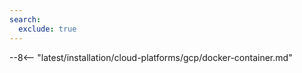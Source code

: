 ```yaml
---
search:
  exclude: true
---
```


[allocating-memory-guide]:          ../../../../admin-en/configuration-guides/allocate-resources-for-node.md
[mount-config-instr]:               #deploying-the-wallarm-node-docker-container-configured-through-the-mounted-file
[nginx-waf-directives]:             ../../../../admin-en/configure-parameters-en.md
[graylist-docs]:                    ../../../../user-guides/ip-lists/overview.md
[filtration-modes-docs]:            ../../../../admin-en/configure-wallarm-mode.md
[application-configuration]:        ../../../../user-guides/settings/applications.md
[node-status-docs]:                 ../../../../admin-en/configure-statistics-service.md
[node-token]:                       ../../../../quickstart.md#deploy-the-wallarm-filtering-node
[api-token]:                        ../../../../user-guides/settings/api-tokens.md
[wallarm-token-types]:              ../../../../user-guides/nodes/nodes.md#api-and-node-tokens-for-node-creation
[platform]:                         ../../../../installation/supported-deployment-options.md
[copy-container-ip-gcp-img]:        ../../../../images/waf-installation/gcp/container-copy-ip.png
[ptrav-attack-docs]:                ../../../../attacks-vulns-list.md#path-traversal
[attacks-in-ui-image]:              ../../../../images/admin-guides/test-attacks-quickstart.png
[api-policy-enf-docs]:              ../../../../api-specification-enforcement/overview.md
[filtration-modes]:                 ../../../../admin-en/configure-wallarm-mode.md#available-filtration-modes
[api-discovery-docs]:               ../../../../api-discovery/overview.md
[sensitive-data-rule]:              ../../../../user-guides/rules/sensitive-data-rule.md
[apid-only-mode-details]:           ../../../../installation/nginx/all-in-one.md#api-discovery-only-mode
[what-is-new-wstore]:            ../../../../updating-migrating/what-is-new.md#replacing-tarantool-with-wstore-for-postanalytics
[wstore-metrics]:                    ../../../../admin-en/wstore-metrics.md
[wstore-metrics-mount]:             ../../../../admin-en/wstore-metrics.md
[wcli-metrics]:                     ../../../../admin-en/wcli-metrics.md

--8<-- "latest/installation/cloud-platforms/gcp/docker-container.md"